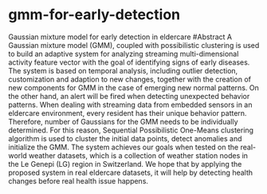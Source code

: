 # gmm-for-early-detection
Gaussian mixture model for early detection in eldercare
#Abstract
A Gaussian mixture model (GMM), coupled with possibilistic clustering is used to build an adaptive system for analyzing streaming multi-dimensional activity feature vector with the goal of identifying signs of early diseases. The system is based on temporal analysis, including outlier detection, customization and adaption to new changes, together with the creation of new components for GMM in the case of emerging new normal patterns. On the other hand, an alert will be fired when detecting unexpected behavior patterns. When dealing with streaming data from embedded sensors in an eldercare environment, every resident has their unique behavior pattern. Therefore, number of Gaussians for the GMM needs to be individually determined. For this reason, Sequential Possibilistic One-Means clustering algorithm is used to cluster the initial data points, detect anomalies and initialize the GMM. The system achieves our goals when tested on the real-world weather datasets, which is a collection of weather station nodes in the Le Genepi (LG) region in Switzerland. We hope that by applying the proposed system in real eldercare datasets, it will help by detecting health changes before real health issue happens.
